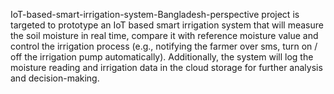 IoT-based-smart-irrigation-system-Bangladesh-perspective project is targeted to prototype an IoT based smart irrigation system that will measure the soil moisture in real time, compare it with reference moisture value and control the irrigation process (e.g., notifying the farmer over sms, turn on / off the irrigation pump automatically). Additionally, the system will log the moisture reading and irrigation data in the cloud storage for further analysis and decision-making.
